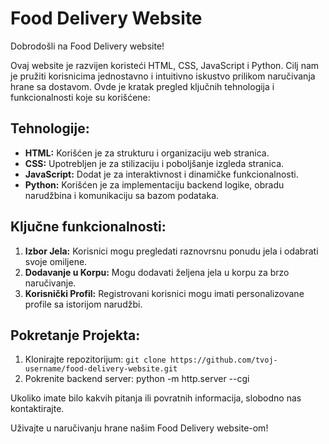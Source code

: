 # Food Delivery Website

Dobrodošli na Food Delivery website!

Ovaj website je razvijen koristeći HTML, CSS, JavaScript i Python. Cilj nam je pružiti korisnicima jednostavno i intuitivno iskustvo prilikom naručivanja hrane sa dostavom. Ovde je kratak pregled ključnih tehnologija i funkcionalnosti koje su korišćene:

## Tehnologije:

- **HTML:** Korišćen je za strukturu i organizaciju web stranica.
- **CSS:** Upotrebljen je za stilizaciju i poboljšanje izgleda stranica.
- **JavaScript:** Dodat je za interaktivnost i dinamičke funkcionalnosti.
- **Python:** Korišćen je za implementaciju backend logike, obradu narudžbina i komunikaciju sa bazom podataka.

## Ključne funkcionalnosti:

1. **Izbor Jela:** Korisnici mogu pregledati raznovrsnu ponudu jela i odabrati svoje omiljene.
2. **Dodavanje u Korpu:** Mogu dodavati željena jela u korpu za brzo naručivanje.
3. **Korisnički Profil:** Registrovani korisnici mogu imati personalizovane profile sa istorijom narudžbi.

## Pokretanje Projekta:

1. Klonirajte repozitorijum: `git clone https://github.com/tvoj-username/food-delivery-website.git`
2. Pokrenite backend server: python -m http.server --cgi

Ukoliko imate bilo kakvih pitanja ili povratnih informacija, slobodno nas kontaktirajte.

Uživajte u naručivanju hrane našim Food Delivery website-om!
